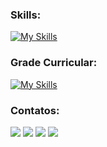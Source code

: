 ### Skills:
[![My Skills](https://skills.thijs.gg/icons?i=bootstrap,html,css,js,python,cs,c)](https://skills.thijs.gg)

### Grade Curricular:
[![My Skills](https://skills.thijs.gg/icons?i=java,ts,nodejs,react,nextjs,mongodb,mysql)](https://skills.thijs.gg)

### Contatos:

<div>
<a href="youtube.com/channel/UCSaWI-tcwHe1TXaeOquhSfA" target="_blank"><img src="https://img.shields.io/badge/YouTube-FF0000?style=for-the-badge&logo=youtube&logoColor=white" target="_blank"></a>
<a href="https://www.instagram.com/diogomsz/" target="_blank"><img src="https://img.shields.io/badge/-Instagram-%23E4405F?style=for-the-badge&logo=instagram&logoColor=white" target="_blank"></a>
<a href = "mailto:diogoassis3301@gmail.com"><img src="https://img.shields.io/badge/Gmail-D14836?style=for-the-badge&logo=gmail&logoColor=white" target="_blank"></a>
<a href="https://www.linkedin.com/in/diogo-martins-0b0126241/" target="_blank"><img src="https://img.shields.io/badge/-LinkedIn-%230077B5?style=for-the-badge&logo=linkedin&logoColor=white" target="_blank"></a>   
</div>
